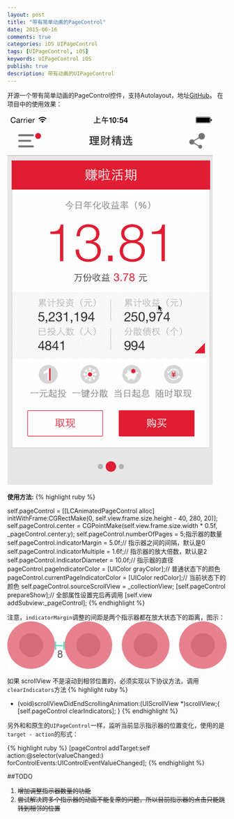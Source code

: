 ```yaml
---
layout: post
title: "带有简单动画的PageControl"
date: 2015-06-16
comments: true
categories: iOS UIPageControl
tags: [UIPageControl, iOS]
keywords: UIPageControl iOS
publish: true
description: 带有动画的UIPageControl
---
```


开源一个带有简单动画的PageControl控件，支持Autolayout，地址[GitHub](https://github.com/bawn/LCAnimatedPageControl)。
在项目中的使用效果：

![1](/images/LCAnimatedPageControl/demo.gif)

__使用方法:__
{% highlight ruby %}

self.pageControl = [[LCAnimatedPageControl alloc] initWithFrame:CGRectMake(0, self.view.frame.size.height - 40, 280, 20)];
self.pageControl.center = CGPointMake(self.view.frame.size.width * 0.5f, _pageControl.center.y);
self.pageControl.numberOfPages = 5;指示器的数量
self.pageControl.indicatorMargin = 5.0f;// 指示器之间的间隔，默认是0
self.pageControl.indicatorMultiple = 1.6f;// 指示器的放大倍数，默认是2
self.pageControl.indicatorDiameter = 10.0f;// 指示器的直径
pageControl.pageIndicatorColor = [UIColor grayColor];// 普通状态下的颜色
pageControl.currentPageIndicatorColor = [UIColor redColor];// 当前状态下的颜色
self.pageControl.sourceScrollView = _collectionView;
[self.pageControl prepareShow];// 全部属性设置完后再调用
[self.view addSubview:_pageControl];
{% endhighlight %}

注意，`indicatorMargin`调整的间距是两个指示器都在放大状态下的距离，图示：
![2](/images/LCAnimatedPageControl/indicatorMargin.png)

如果 scrollView 不是滚动到相邻位置的，必须实现以下协议方法，调用`clearIndicators`方法
{% highlight ruby %}
- (void)scrollViewDidEndScrollingAnimation:(UIScrollView *)scrollView;{
    [self.pageControl clearIndicators];
}
{% endhighlight %}

另外和和原生的`UIPageControl`一样，监听当前显示指示器的位置变化，使用的是`target - action`的形式：

{% highlight ruby %}
[pageControl addTarget:self action:@selector(valueChanged:) forControlEvents:UIControlEventValueChanged];
{% endhighlight %}

##TODO

1. <del>增加调整指示器数量的功能</del>
2. <del>尝试解决跨多个指示器的动画不能复原的问题，所以目前指示器的点击只能跳转到相邻的位置</del>
